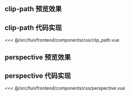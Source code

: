 <!-- 有趣的CSS -->

<script setup>
import ClipPath from './components/css/clip_path.vue'
import Perspective from './components/css/perspective.vue'
</script>

## clip-path 预览效果

<ClipPath></ClipPath>

## clip-path 代码实现

<<< @/src/fun/frontend/components/css/clip_path.vue

## perspective 预览效果

<Perspective></Perspective>

## perspective 代码实现

<<< @/src/fun/frontend/components/css/perspective.vue
